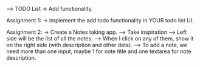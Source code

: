 --> TODO List -> Add functionality.

Assignment 1: -> Implement the add todo functionality in YOUR todo list UI.

Assignment 2: -> Create a Notes taking app. --> Take inspiration --> Left side will be the list of all the notes. --> When I click on any of them, show it on the right side (with description and other data). --> To add a note, we need more than one input, maybe 1 for note title and one textarea for note description.
